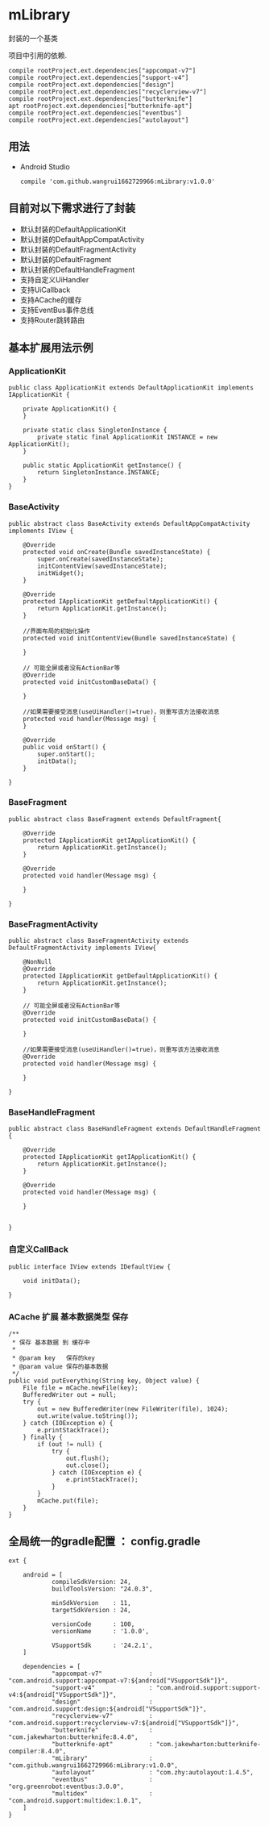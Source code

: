 # mLibrary
封装的一个基类

项目中引用的依赖.

    compile rootProject.ext.dependencies["appcompat-v7"]
    compile rootProject.ext.dependencies["support-v4"]
    compile rootProject.ext.dependencies["design"]
    compile rootProject.ext.dependencies["recyclerview-v7"]
    compile rootProject.ext.dependencies["butterknife"]
    apt rootProject.ext.dependencies["butterknife-apt"]
    compile rootProject.ext.dependencies["eventbus"]
    compile rootProject.ext.dependencies["autolayout"]

## 用法

* Android Studio
	
	```
	compile 'com.github.wangrui1662729966:mLibrary:v1.0.0'
	```
	
	

## 目前对以下需求进行了封装
* 默认封装的DefaultApplicationKit
* 默认封装的DefaultAppCompatActivity
* 默认封装的DefaultFragmentActivity
* 默认封装的DefaultFragment
* 默认封装的DefaultHandleFragment
* 支持自定义UiHandler
* 支持UiCallback
* 支持ACache的缓存
* 支持EventBus事件总线
* 支持Router跳转路由

## 基本扩展用法示例

### ApplicationKit

	public class ApplicationKit extends DefaultApplicationKit implements IApplicationKit {
	
	    private ApplicationKit() {
	    }
	
	    private static class SingletonInstance {
	        private static final ApplicationKit INSTANCE = new ApplicationKit();
	    }
	
	    public static ApplicationKit getInstance() {
	        return SingletonInstance.INSTANCE;
	    }
	}

### BaseActivity

	public abstract class BaseActivity extends DefaultAppCompatActivity implements IView {
	
	    @Override
	    protected void onCreate(Bundle savedInstanceState) {
	        super.onCreate(savedInstanceState);
	        initContentView(savedInstanceState);
	        initWidget();
	    }
	
	    @Override
	    protected IApplicationKit getDefaultApplicationKit() {
	        return ApplicationKit.getInstance();
	    }
	
	    //界面布局的初始化操作
	    protected void initContentView(Bundle savedInstanceState) {
	
	    }
	
	    // 可能全屏或者没有ActionBar等
	    @Override
	    protected void initCustomBaseData() {
	
	    }
	
	    //如果需要接受消息(useUiHandler()=true)，则重写该方法接收消息
	    protected void handler(Message msg) {
	    }
	
	    @Override
	    public void onStart() {
	        super.onStart();
	        initData();
	    }
	
	}

### BaseFragment

	public abstract class BaseFragment extends DefaultFragment{
	
	    @Override
	    protected IApplicationKit getIApplicationKit() {
	        return ApplicationKit.getInstance();
	    }
	
	    @Override
	    protected void handler(Message msg) {
	
	    }
	
	}


### BaseFragmentActivity

	public abstract class BaseFragmentActivity extends DefaultFragmentActivity implements IView{
	
	    @NonNull
	    @Override
	    protected IApplicationKit getDefaultApplicationKit() {
	        return ApplicationKit.getInstance();
	    }
	
	    // 可能全屏或者没有ActionBar等
	    @Override
	    protected void initCustomBaseData() {
	
	    }
	
	    //如果需要接受消息(useUiHandler()=true)，则重写该方法接收消息
	    @Override
	    protected void handler(Message msg) {
	
	    }
	
	}


### BaseHandleFragment

	public abstract class BaseHandleFragment extends DefaultHandleFragment {
	
	    @Override
	    protected IApplicationKit getIApplicationKit() {
	        return ApplicationKit.getInstance();
	    }
	
	    @Override
	    protected void handler(Message msg) {
	
	    }
	
	
	}

### 自定义CallBack

	public interface IView extends IDefaultView {
	
	    void initData();
	
	}

### ACache 扩展 基本数据类型 保存

    /**
     * 保存 基本数据 到 缓存中
     *
     * @param key   保存的key
     * @param value 保存的基本数据
     */
    public void putEverything(String key, Object value) {
        File file = mCache.newFile(key);
        BufferedWriter out = null;
        try {
            out = new BufferedWriter(new FileWriter(file), 1024);
            out.write(value.toString());
        } catch (IOException e) {
            e.printStackTrace();
        } finally {
            if (out != null) {
                try {
                    out.flush();
                    out.close();
                } catch (IOException e) {
                    e.printStackTrace();
                }
            }
            mCache.put(file);
        }
    }


## 全局统一的gradle配置 ： config.gradle

	ext {
	
	    android = [
	            compileSdkVersion: 24,
	            buildToolsVersion: "24.0.3",
	
	            minSdkVersion    : 11,
	            targetSdkVersion : 24,
	
	            versionCode      : 100,
	            versionName      : '1.0.0',
	
	            VSupportSdk      : '24.2.1',
	    ]
	
	    dependencies = [
	            "appcompat-v7"             : "com.android.support:appcompat-v7:${android["VSupportSdk"]}",
	            "support-v4"               : "com.android.support:support-v4:${android["VSupportSdk"]}",
	            "design"                   : "com.android.support:design:${android["VSupportSdk"]}",
	            "recyclerview-v7"          : "com.android.support:recyclerview-v7:${android["VSupportSdk"]}",
	            "butterknife"              : "com.jakewharton:butterknife:8.4.0",
	            "butterknife-apt"          : "com.jakewharton:butterknife-compiler:8.4.0",
	            "mLibrary"                 : "com.github.wangrui1662729966:mLibrary:v1.0.0",
	            "autolayout"               : "com.zhy:autolayout:1.4.5",
	            "eventbus"                 : "org.greenrobot:eventbus:3.0.0",       
	            "multidex"                 : "com.android.support:multidex:1.0.1",
	    ]
	}

